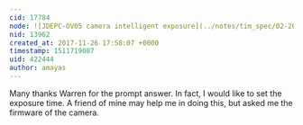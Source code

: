 ```yaml
---
cid: 17784
node: ![JDEPC-OV05 camera intelligent exposure](../notes/tim_spec/02-26-2017/jdepc-ov05-camera-intelligent-exposure)
nid: 13962
created_at: 2017-11-26 17:58:07 +0000
timestamp: 1511719087
uid: 422444
author: amayas
---
```


Many thanks Warren for the prompt answer. In fact, I would like to set the exposure time. A friend of mine may help me in doing this, but asked me the firmware of the camera.